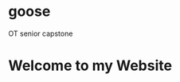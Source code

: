 # goose
OT senior capstone
<!DOCTYPE html>
<html>
  <head>
    <h1>Welcome to my Website</h1>
    <title> Lucio's website </title>
  </head>
  <body

  </body>